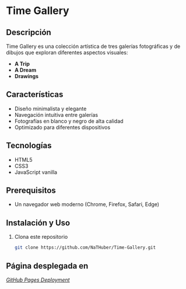 # Time Gallery

## Descripción

Time Gallery es una colección artística de tres galerías fotográficas y de dibujos que exploran diferentes aspectos visuales:

- **A Trip**
- **A Dream**
- **Drawings**

## Características

- Diseño minimalista y elegante
- Navegación intuitiva entre galerías
- Fotografías en blanco y negro de alta calidad
- Optimizado para diferentes dispositivos

## Tecnologías

- HTML5
- CSS3
- JavaScript vanilla

## Prerequisitos

- Un navegador web moderno (Chrome, Firefox, Safari, Edge)

## Instalación y Uso

1. Clona este repositorio
   
   ```bash
   git clone https://github.com/NaTHuber/Time-Gallery.git
   ```

## Página desplegada en 

[_GitHub Pages Deployment_](https://nathuber.github.io/Time-Gallery/)
